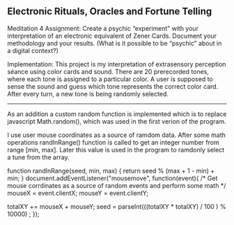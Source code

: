 ## Electronic Rituals, Oracles and Fortune Telling

Meditation 4
Assignment: Create a psychic “experiment” with your interpretation of an electronic equivalent of Zener Cards. Document your methodology and your results. (What is it possible to be “psychic” about in a digital context?)

Implementation: This project is my interpretation of extrasensory perception séance using color cards and sound. There are 20 prerecorded tones, where each tone is assigned to a particular color. A user is supposed to sense the sound and guess which tone represents the correct color card. After every turn, a new tone is being randomly selected.

---------------------------------

As an addition a custom random function is implemented which is to replace javascript Math.random(), which was used in the first verion of the program.

I use user mouse coordinates as a source of ramdom data. After some math operations randInRange() function is called to get an integer number from range [min, max]. Later this value is used in the program to ramdonly select a tune from the array.

function randInRange(seed, min, max) {
  return seed % (max + 1 - min) + min;
}
document.addEventListener("mousemove", function(event){
  /* Get mouse corrdinates as a source of random events and perform some math */
  mouseX = event.clientX;
  mouseY = event.clientY;

  totalXY += mouseX + mouseY;
  seed = parseInt(((totalXY * totalXY) / 100 ) % 10000) ;
});
